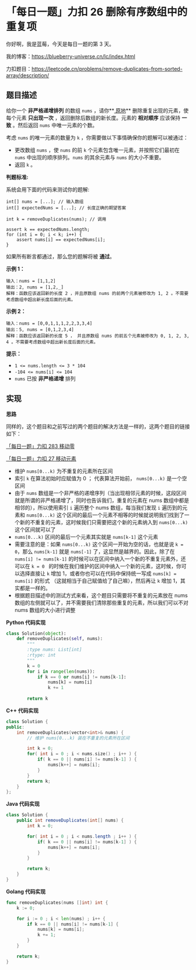# 「每日一题」力扣 26 删除有序数组中的重复项

你好啊，我是蓝莓，今天是每日一题的第 3 天。

我的博客：https://blueberry-universe.cn/lc/index.html

力扣题目：https://leetcode.cn/problems/remove-duplicates-from-sorted-array/description/



## 题目描述

给你一个 **非严格递增排列** 的数组 `nums` ，请你**[ 原地](http://baike.baidu.com/item/原地算法)** 删除重复出现的元素，使每个元素 **只出现一次** ，返回删除后数组的新长度。元素的 **相对顺序** 应该保持 **一致** 。然后返回 `nums` 中唯一元素的个数。

考虑 `nums` 的唯一元素的数量为 `k` ，你需要做以下事情确保你的题解可以被通过：

- 更改数组 `nums` ，使 `nums` 的前 `k` 个元素包含唯一元素，并按照它们最初在 `nums` 中出现的顺序排列。`nums` 的其余元素与 `nums` 的大小不重要。
- 返回 `k` 。

**判题标准:**

系统会用下面的代码来测试你的题解:

```
int[] nums = [...]; // 输入数组
int[] expectedNums = [...]; // 长度正确的期望答案

int k = removeDuplicates(nums); // 调用

assert k == expectedNums.length;
for (int i = 0; i < k; i++) {
    assert nums[i] == expectedNums[i];
}
```

如果所有断言都通过，那么您的题解将被 **通过**。



**示例 1：**

```
输入：nums = [1,1,2]
输出：2, nums = [1,2,_]
解释：函数应该返回新的长度 2 ，并且原数组 nums 的前两个元素被修改为 1, 2 。不需要考虑数组中超出新长度后面的元素。
```

**示例 2：**

```
输入：nums = [0,0,1,1,1,2,2,3,3,4]
输出：5, nums = [0,1,2,3,4]
解释：函数应该返回新的长度 5 ， 并且原数组 nums 的前五个元素被修改为 0, 1, 2, 3, 4 。不需要考虑数组中超出新长度后面的元素。
```

 

**提示：**

- `1 <= nums.length <= 3 * 104`
- `-104 <= nums[i] <= 104`
- `nums` 已按 **非严格递增** 排列





## 实现

**思路**

同样的，这个题目和之前写过的两个题目的解决方法是一样的，这两个题目的链接如下：

[「每日一题」力扣 283 移动零](https://mp.weixin.qq.com/s/6dayzKs2SNl0-nHz9pyP6g)

[「每日一题」力扣 27 移动元素](https://mp.weixin.qq.com/s/BjGwnxNO1I_NVJpM_86ZYQ)

* 维护 `nums[0...k)` 为不重复的元素所在区间
* 索引 `k` 在算法初始时应赋值为 0 ； 代表算法开始前， `nums[0...k)` 是一个空区间
* 由于 `nums` 数组是一个非严格的递增序列（当出现相邻元素的时候，这段区间就是所谓的非严格递增了，同时也告诉我们，重复的元素在 nums 数组中都是相邻的），所以使用索引 `i`  遍历整个 nums 数组，每当我们发现 `i` 遍历到的元素和 `nums[0...k)` 这个区间的最后一个元素不相等的时候就说明我们找到了一个新的不重复的元素，这时候我们只需要把这个新的元素纳入到 `nums[0...k)` 这个区间就可以了
*  `nums[0...k)` 区间的最后一个元素其实就是 `nums[k-1]` 这个元素
* 需要注意的是：如果 `nums[0...k)` 这个区间一开始为空的话，也就是说 `k = 0`，那么 `nums[k-1]` 就是 `nums[-1]` 了，这显然是越界的。因此，除了在 `nums[i] != nums[k-1]` 的时候可以在区间中纳入一个新的不重复元素外，还可以在 `k = 0 `  的时候在我们维护的区间中纳入一个新的元素，这时候，你可以选择直接让 `k` 增加 1，或者你也可以在代码中保持统一写成 `nums[k] = nums[i]` 的形式 （这就相当于自己赋值给了自己嘛），然后再让 `k` 增加 1，其实都是一样的。
* 根据题目描述中的测试方式来看，这个题目只需要将不重复的元素放在 nums 数组的左侧就可以了，并不需要我们清除那些重复的元素，所以我们可以不对 nums 数组的大小进行调整





**Python 代码实现**

```python
class Solution(object):
    def removeDuplicates(self, nums):
        """
        :type nums: List[int]
        :rtype: int
        """
        k = 0
        for i in range(len(nums)):
            if k == 0 or nums[i] != nums[k-1]:
                nums[k] = nums[i]
                k += 1
        
        return k
```





**C++ 代码实现**

```c++
class Solution {
public:
    int removeDuplicates(vector<int>& nums) {
        // 维护 nums[0...k) 装在不重复的元素所在区间

        int k = 0;
        for( int i = 0 ; i < nums.size() ; i++ ) {
            if( k == 0 || nums[i] != nums[k-1] ) {
                nums[k++] = nums[i];
            }
        }
        return k;
    }
};
```





**Java 代码实现**

```java
class Solution {
    public int removeDuplicates(int[] nums) {
        int k = 0;

        for( int i = 0 ; i < nums.length ; i++ ) {
            if( k == 0 || nums[i] != nums[k-1] ) {
                nums[k++] = nums[i];
            }
        }

        return k;
    }
}
```





**Golang 代码实现**

```go
func removeDuplicates(nums []int) int {
    k := 0;

    for i := 0 ; i < len(nums) ; i++ {
        if k == 0 || nums[i] != nums[k-1] {
            nums[k] = nums[i];
            k += 1;
        }
    }

    return k;
}
```

